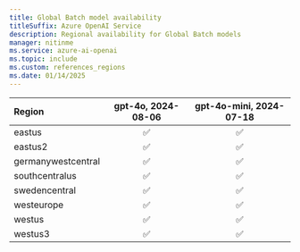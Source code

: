 ```yaml
---
title: Global Batch model availability
titleSuffix: Azure OpenAI Service
description: Regional availability for Global Batch models
manager: nitinme
ms.service: azure-ai-openai
ms.topic: include
ms.custom: references_regions
ms.date: 01/14/2025
---
```



| **Region**     | **gpt-4o**, **2024-08-06**   | **gpt-4o-mini**, **2024-07-18**   |
|:-------------------|:--------------------------:|:-------------------------------:|
| eastus             | ✅                       | ✅                            |
| eastus2            | ✅                       | ✅                            |
| germanywestcentral | ✅                       | ✅                            |
| southcentralus     | ✅                       | ✅                            |
| swedencentral      | ✅                       | ✅                            |
| westeurope         | ✅                       | ✅                            |
| westus             | ✅                       | ✅                            |
| westus3            | ✅                       | ✅                            |
